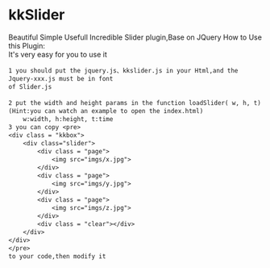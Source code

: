 kkSlider
========
Beautiful Simple Usefull Incredible Slider plugin,Base on JQuery
How to Use this Plugin:<br>
	It's very easy for you to use it

	1 you should put the jquery.js、kkslider.js in your Html,and the Jquery-xxx.js must be in font
	of Slider.js

	2 put the width and height params in the function loadSlider( w, h, t)
	(Hint:you can watch an example to open the index.html)
		w:width, h:height, t:time
	3 you can copy <pre>
	<div class = "kkbox">
		<div class="slider">
			<div class = "page">
				<img src="imgs/x.jpg">
			</div>
			<div class = "page">
				<img src="imgs/y.jpg">
			</div>
			<div class = "page">
				<img src="imgs/z.jpg">
			</div>
			<div class = "clear"></div>
		</div>
	</div>
	</pre>
	to your code,then modify it




